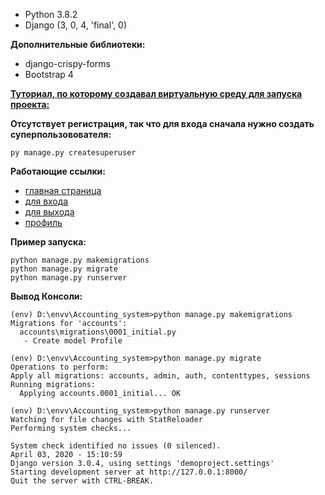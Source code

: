 
- Python 3.8.2
- Django (3, 0, 4, 'final', 0)

**Дополнительные библиотеки:**

* django-crispy-forms  
* Bootstrap 4

[**Туториал, по которому создавал виртуальную среду для запуска проекта:** ](https://django.fun/tutorials/autentifikaciya-v-django-polnyj-primer-vhoda-vyhoda-i-smeny-parolya/ "Заголовок ссылки")


**Отсутствует регистрация, так что для входа сначала нужно создать суперпользовователя:** 

    py manage.py createsuperuser


**Работающие ссылки:**
* [главная страница](http://127.0.0.1:8000/ "Заголовок ссылки")
* [для входа](http://127.0.0.1:8000/accounts/login/ "Заголовок ссылки")
* [для выхода](http://127.0.0.1:8000/accounts/logout/ "Заголовок ссылки")
* [профиль](http://127.0.0.1:8000/accounts/profile/)

**Пример запуска:**

    python manage.py makemigrations
    python manage.py migrate
    python manage.py runserver
**Вывод Консоли:**
    
    (env) D:\envv\Accounting_system>python manage.py makemigrations
    Migrations for 'accounts':
      accounts\migrations\0001_initial.py
       - Create model Profile

    (env) D:\envv\Accounting_system>python manage.py migrate
    Operations to perform:
    Apply all migrations: accounts, admin, auth, contenttypes, sessions
    Running migrations:
      Applying accounts.0001_initial... OK

    (env) D:\envv\Accounting_system>python manage.py runserver
    Watching for file changes with StatReloader
    Performing system checks...
    
    System check identified no issues (0 silenced).
    April 03, 2020 - 15:10:59
    Django version 3.0.4, using settings 'demoproject.settings'
    Starting development server at http://127.0.0.1:8000/
    Quit the server with CTRL-BREAK.